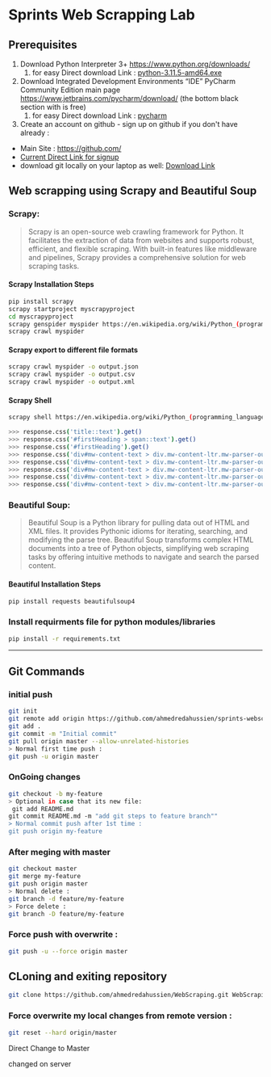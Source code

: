 # Sprints Web Scrapping Lab

## Prerequisites
1. Download Python Interpreter 3+ https://www.python.org/downloads/
   1. for easy Direct download Link : [python-3.11.5-amd64.exe](https://www.python.org/ftp/python/3.11.5/python-3.11.5-amd64.exe) 
3. Download Integrated Development Environments “IDE” PyCharm Community Edition main page https://www.jetbrains.com/pycharm/download/  (the bottom black section with is free)
   1. for easy Direct download Link : [pycharm](https://www.jetbrains.com/pycharm/download/download-thanks.html?platform=windows&code=PCC)
5. Create an account on github - sign up on github if you don't have already : 
* Main Site : https://github.com/
* [Current Direct Link for signup](https://github.com/signup?ref_cta=Sign+up&ref_loc=header+logged+out&ref_page=%2F&source=header-home)
* download git locally on your laptop as well: [Download Link](https://github.com/git-for-windows/git/releases/download/v2.43.0.windows.1/Git-2.43.0-64-bit.exe)

## Web scrapping using Scrapy and Beautiful Soup
### Scrapy:
> Scrapy is an open-source web crawling framework for Python. It facilitates the extraction of data from websites and supports robust, efficient, and flexible scraping. With built-in features like middleware and pipelines, Scrapy provides a comprehensive solution for web scraping tasks.

#### Scrapy Installation Steps
```bash
pip install scrapy
scrapy startproject myscrapyproject
cd myscrapyproject
scrapy genspider myspider https://en.wikipedia.org/wiki/Python_(programming_language)
scrapy crawl myspider
```

#### Scrapy export to different file formats
```bash
scrapy crawl myspider -o output.json
scrapy crawl myspider -o output.csv
scrapy crawl myspider -o output.xml
```

#### Scrapy Shell
```bash
scrapy shell https://en.wikipedia.org/wiki/Python_(programming_language)

>>> response.css('title::text').get()
>>> response.css('#firstHeading > span::text').get()
>>> response.css('#firstHeading').get()
>>> response.css('div#mw-content-text > div.mw-content-ltr.mw-parser-output > p:nth-child(6)').get()
>>> response.css('div#mw-content-text > div.mw-content-ltr.mw-parser-output > p').getall()
>>> response.css('div#mw-content-text > div.mw-content-ltr.mw-parser-output > p').getall()[4]
>>> response.css('div#mw-content-text > div.mw-content-ltr.mw-parser-output > p').getall()[4].strip().replace('\n', '')
>>> response.css('div#mw-content-text > div.mw-content-ltr.mw-parser-output > p').getall()[4].strip().replace('\n', '')
```

### Beautiful Soup:
> Beautiful Soup is a Python library for pulling data out of HTML and XML files. It provides Pythonic idioms for iterating, searching, and modifying the parse tree. Beautiful Soup transforms complex HTML documents into a tree of Python objects, simplifying web scraping tasks by offering intuitive methods to navigate and search the parsed content.

#### Beautiful Installation Steps
```bash
pip install requests beautifulsoup4
```

### Install requirments file for python modules/libraries
```bash
pip install -r requirements.txt
```

---

## Git Commands
### initial push
```bash
git init
git remote add origin https://github.com/ahmedredahussien/sprints-webscrapping.git
git add .
git commit -m "Initial commit"
git pull origin master --allow-unrelated-histories
> Normal first time push : 
git push -u origin master
```

### OnGoing changes
```bash
git checkout -b my-feature
> Optional in case that its new file:
 git add README.md
git commit README.md -m "add git steps to feature branch"" 
> Normal commit push after 1st time :  
git push origin my-feature
```


### After meging with master
```bash
git checkout master
git merge my-feature
git push origin master
> Normal delete :
git branch -d feature/my-feature
> Force delete :
git branch -D feature/my-feature
```

### Force push with overwrite  : 
```bash
git push -u --force origin master
```

## CLoning and exiting repository
```bash
git clone https://github.com/ahmedredahussien/WebScraping.git WebScraping
```

### Force overwrite my local changes from remote version : 
```bash
git reset --hard origin/master
```
Direct Change to Master

changed on server

